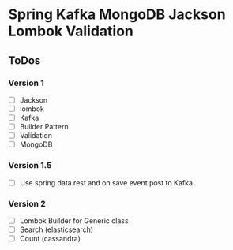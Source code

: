 Spring Kafka MongoDB Jackson Lombok Validation
==============================================

## ToDos

### Version 1

- [ ] Jackson
- [ ] lombok
- [ ] Kafka
- [ ] Builder Pattern
- [ ] Validation
- [ ] MongoDB

### Version 1.5

- [ ] Use spring data rest and on save event post to Kafka

### Version 2

- [ ] Lombok Builder for Generic class
- [ ] Search (elasticsearch)
- [ ] Count (cassandra)